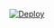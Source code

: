 [![Deploy](https://www.herokucdn.com/deploy/button.svg)](https://heroku.com/deploy?template=https://github.com/exotichero/banall)

